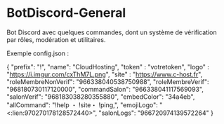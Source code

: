 # BotDiscord-General
Bot Discord avec quelques commandes, dont un système de vérification par rôles, modération et utilitaires.

Exemple config.json : 


{
  "prefix": "!",
  "name": "CloudHosting",
  "token" : "votretoken",
  "logo" : "https://i.imgur.com/cxThM7L.png",
  "site" : "https://www.c-host.fr",
  "roleMembreNonVerif": "966338040538750988",
  "roleMembreVerif": "968180730117120000",
  "commandSalon": "966338041117569093",
  "salonVerif": "968183038280355880",
  "embedColor": "34a4eb",
  "allCommand": "!help ・ !site・ !ping,",
  "emojiLogo": "<:lien:970270178128572440>",
  "salonLogs": "966720974139572264"
}
